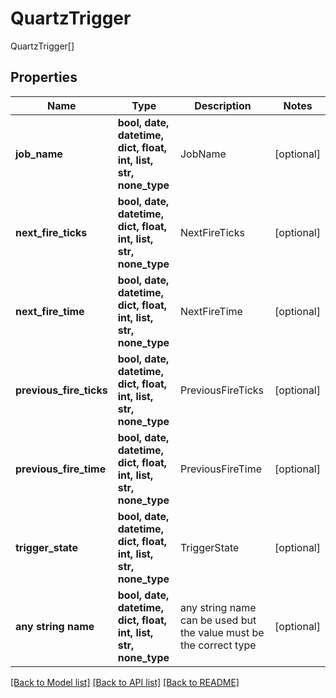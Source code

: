 # QuartzTrigger

QuartzTrigger[]

## Properties
Name | Type | Description | Notes
------------ | ------------- | ------------- | -------------
**job_name** | **bool, date, datetime, dict, float, int, list, str, none_type** | JobName | [optional] 
**next_fire_ticks** | **bool, date, datetime, dict, float, int, list, str, none_type** | NextFireTicks | [optional] 
**next_fire_time** | **bool, date, datetime, dict, float, int, list, str, none_type** | NextFireTime | [optional] 
**previous_fire_ticks** | **bool, date, datetime, dict, float, int, list, str, none_type** | PreviousFireTicks | [optional] 
**previous_fire_time** | **bool, date, datetime, dict, float, int, list, str, none_type** | PreviousFireTime | [optional] 
**trigger_state** | **bool, date, datetime, dict, float, int, list, str, none_type** | TriggerState | [optional] 
**any string name** | **bool, date, datetime, dict, float, int, list, str, none_type** | any string name can be used but the value must be the correct type | [optional]

[[Back to Model list]](../README.md#documentation-for-models) [[Back to API list]](../README.md#documentation-for-api-endpoints) [[Back to README]](../README.md)


